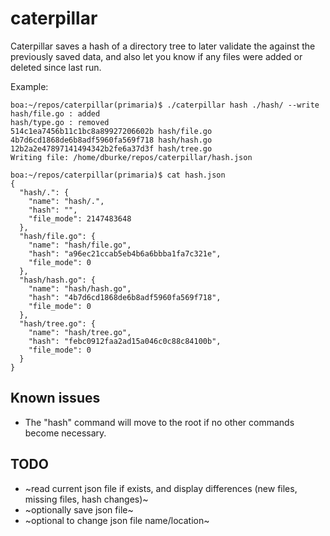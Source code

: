 # caterpillar

Caterpillar saves a hash of a directory tree to later validate
the against the previously saved data, and also let you know if 
any files were added or deleted since last run.

Example:
```
boa:~/repos/caterpillar(primaria)$ ./caterpillar hash ./hash/ --write
hash/file.go : added
hash/type.go : removed
514c1ea7456b11c1bc8a89927206602b hash/file.go
4b7d6cd1868de6b8adf5960fa569f718 hash/hash.go
12b2a2e47897141494342b2fe6a37d3f hash/tree.go
Writing file: /home/dburke/repos/caterpillar/hash.json

boa:~/repos/caterpillar(primaria)$ cat hash.json
{
  "hash/.": {
    "name": "hash/.",
    "hash": "",
    "file_mode": 2147483648
  },
  "hash/file.go": {
    "name": "hash/file.go",
    "hash": "a96ec21ccab5eb4b6a6bbba1fa7c321e",
    "file_mode": 0
  },
  "hash/hash.go": {
    "name": "hash/hash.go",
    "hash": "4b7d6cd1868de6b8adf5960fa569f718",
    "file_mode": 0
  },
  "hash/tree.go": {
    "name": "hash/tree.go",
    "hash": "febc0912faa2ad15a046c0c88c84100b",
    "file_mode": 0
  }
}
```

## Known issues

* The "hash" command will move to the root if no other commands become necessary.

## TODO

* ~read current json file if exists, and display differences (new files, missing files, hash changes)~
* ~optionally save json file~
* ~optional to change json file name/location~

